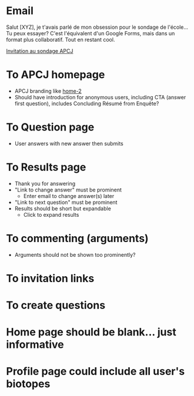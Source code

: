 # Email

Salut [XYZ], je t'avais parlé de mon obsession pour le sondage de l'école... Tu peux essayer? C'est l'équivalent d'un Google Forms, mais dans un format plus collaboratif. Tout en restant cool.

[Invitation au sondage APCJ](http://dassdsad)

# To APCJ homepage
- APCJ branding like [home-2](file:///C:/Users/EPP/Downloads/themeforest-disilab-template/disilab/main-file/home-2.html)
- Should have introduction for anonymous users, including CTA (answer first question), includes Concluding Résumé from Enquête?

# To Question page
- User answers with new answer then submits

# To Results page

- Thank you for answering
- "Link to change answer" must be prominent
  - Enter email to change answer(s) later
- "Link to next question" must be prominent
- Results should be short but expandable
  - Click to expand results

# To commenting (arguments)

- Arguments should not be shown too prominently?

# To invitation links

# To create questions

# Home page should be blank... just informative
# Profile page could include all user's biotopes